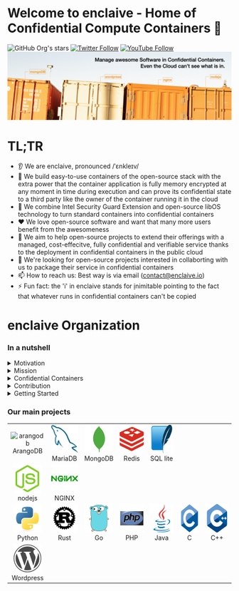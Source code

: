 # Welcome to enclaive - Home of Confidential Compute Containers 👋 

![GitHub Org's stars](https://img.shields.io/github/stars/enclaive?style=social)
[![Twitter Follow](https://img.shields.io/twitter/follow/enclaive_io?style=social)](https://twitter.com/enclaive_io)
[![YouTube Follow](https://img.shields.io/youtube/channel/views/UChuBVOzH6WY7d31UcqMgMLg?style=social)](https://www.youtube.com/channel/UChuBVOzH6WY7d31UcqMgMLg)
![enclaive.io](/images/container.jpeg)

# TL;TR
* 👂 We are enclaive, pronounced /ˈɛnkleɪv/ 
* 🔭 We build easy-to-use containers of the open-source stack with the extra power that the container application is fully memory encrypted at any moment in time during execution and can prove its confidential state to a third party like the owner of the container running it in the cloud
* 🕺 We combine Intel Security Guard Extension and open-source libOS technology to turn standard containers into confidential containers
* ❤️ We love open-source software and want that many more users benefit from the awesomeness
* 🤝 We aim to help open-source projects to extend their offerings with a managed, cost-effecitve, fully confidential and verifiable service thanks to the deployment in confidential containers in the public cloud
* 🤔 We're looking for open-source projects interested in collaborting with us to package their service in confidential containers
* 📫 How to reach us: Best way is via email (contact@enclaive.io)
* ⚡ Fun fact: the 'i' in enclaive stands for <u>i</u>nimitable pointing to the fact that whatever runs in confidential containers can't be copied

# enclaive Organization
### In a nutshell
<details>
<summary>Motivation </summary>
<br>
Let's be frank. Open-source software is awesome! So many projects have been created in the last decades that shaped the entire software industry. Even enterprises have realized the value and importance of open-source software. Instead of reinventing the wheel and writing proprietary software from scratch, enterprises deploy open-source software to build business applications. The enterprise-wide acceptance of open-source software has helped many community projects to establish a sustainable business model around, paving the ground to make a living out of a passionate idea. 
<br></br>
Open-source projects employ a variety of business models to solve the challenge of how to make money providing software that is by definition licensed free of charge. Each of these business strategies rests on the premise that users of open-source technologies are willing to purchase additional software features under proprietary licenses, or purchase other services or elements of value that complement the open-source software that is core to the business. This additional value can be, but not limited to, enterprise-grade features and up-time guarantees (often via a service-level agreement) to satisfy business or compliance requirements, performance and efficiency gains by features not yet available in the open source version, legal protection (e.g., indemnification from copyright or patent infringement), or professional support/training/consulting that are typical of proprietary software applications. 
<br></br>
In recent years we see a growing interest for <b>managed services</b>. Enterprises use the software without the burden of being in charge of the hosting infrastracture and its availability, as well as the updatability and security of the software. Although enterprises have numerous benefits from managed offerings, they are hesistant! The key reason is lack of control. Granting a third party the permission to manage software applications, raises a lot of trust, security, privacy and compliance issues what does not go along with enterprise policies. In some cases, in which IT resources are scarce, managed services are desperately desired, however they are ruled out strictly due to the named reasons. Software companies are thus left with the provisioning of first, second and third level support and are taken the ability to scale.
<br><br>
</details>
<details>
<summary>Mission </summary>
<br>
Our mission is to make open-source software deployable everywhere by everyone. By everyone we mean any individual, any business or any industry. By everywhere we mean any execution platform, be it private or be it public. 
We envision the further democratization of open-source software. The notion of free choice behind open-source software extends to free deployment. No one should be stopped from using open-source software anywhere. 
<br><br>
</details>
<details><summary>Confidential Containers</summary>
    <br>
    <details><summary>TL;TR</summary>
    <br>
        Confidenital Containers execute programs with the addition that 
         <br>
         <ul>
          <li>at any moment in time throughout the execution the process runs in encrypted memory  </li>    
          <li>the authenticity of the confidential execution is verifiable </li>
        </ul>
        They are compatible with Docker, Docker Swarm and Kubernetes.
        <br><br>
    </details>
    <details><summary>A Primer</summary>
        <br>        
        <p>Hardware-graded Security</p>
        Confidential Containers leverage Intel's Security Guard Extension (SGX) technology, enriching the processor architecture with special registers for key storage and cryptoraphic algorithms as well as a memory management unit with the ability to allocate physical memory for encrypted processes, called enclaves. It is important to note solely the CPU has the capability to decrypt processes running in encrypted memory;  key material is generated at random during boot and inaccessible through software.
        <br><br>
        <p>Threat Model</p>
        Exactly the hardware-graded isolation fortifies program executions in untrusted environments. By design Confidential Containers protect enclaved processes against malicious/corrupted   
        <br>
        <ul>
        <li>nested applications </li>
        <li>hypervisor </li>
        <li>kernel </li>
        <li>bootloader </li>
        </ul>   
        caused by attacks like container esacalation, buffer overflow, return oriented programing, spektre, meltdown, rowhammer and various forms of rootkits. 
        <br><br>
        <p>Local and Remote Attestation</p>
        In untrusted execution environments memory encryption is insufficient. Malicious environments may replace the container before execution. Containers have a unique cryptographic identity. During the build process the author signs the enclaved application. With the corresponding key material one can verify the authenticity of the confidential container. Local attestation is a supported cryptographic protocol to locally verify the container authenticity. Here, the CPU has the role of an auditor. It measures the fingerprint of the enclaved application. Remote attestation makes use of local attestation to verify the container authenticity, generate a report (kinda an X.509 certificate) and aims at proving to a remote party that the platform has executed the right container. Remote attestation is the ideal measure to assure the container execution in public cloud.    
        <br><br>
        <p>Key Management and Key Provisioning</p>
        Confidential containers are loaded like normal containers into the memory before execution. While remote attestation safeguards the authenticity and integrity, the approach fails to prevent the untrusted environment from scrutinizing the container including the file system. For example, a Web server container is typically packaged with the server's SSL/TLS certificate and secret key. In the light of untrusted environments this approach is vulnerable and requires additional measures. A rule of thumb is to avoid to include any secrets to the container. The solution chosen for confidential containers is to load the application into the encrypted memory. Before running the program a pre-main process loads from a key management server the secrets through a secure channel protocol, stores them in the enclave, and continues with the main execution. A bit more concrete, the key management server first remotely attests it talks to the right container and that the container is within encrypted memory before establishing a TLS connection into the enclave to transport the secrets. The protocol is referred to as secret key provisioning and aims to mutually authenticate key provider and container before sending the secret.  
        <br><br>
    </details>  
    <details><summary>Platform Prerequisites</summary>
        <br>    
        Confidential Containers require
        <br>
        <ul>
        <li>SGX2 enabled CPUs (Intel skylake and newer)</li>
        <li>installed drivers (streamlined in Linux kernel 5.11+)</li>
        <li>docker, docker-compose, kubernetes or compatible container platform
        </ul>   
    </details>  
     <br>
</details>
<details><summary>Contribution</summary>
    <br>   
    enclaive solicites any contribution that brings confidential containers to application. 
    Get in touch with us via email (contact@enclaive.io) or twitter (enclaive_io).
    <br><br>
</details> 
<details><summary>Getting Started</summary>
    <br>    
   We suggest you look into the wiki (tbd) to familiarize with the underlying technology and get the first containers packaged by enclaive running.
   <br><br>
</details> 

### Our main projects

<table>
<tr>
    <td align="center"><img alt="arangodb" height=64px src="https://avatars.githubusercontent.com/u/5547849">
      <br>ArangoDB</td>   
    <td align="center"><img alt="mysql" height=64px src="https://raw.githubusercontent.com/devicons/devicon/master/icons/mysql/mysql-plain.svg">
      <br>MariaDB</td>    
    <td align="center"><img alt="mongodb" height=64px src="https://raw.githubusercontent.com/devicons/devicon/master/icons/mongodb/mongodb-plain.svg">
      <br>MongoDB</td>    
    <td align="center"><img alt="redis" height=64px src="https://raw.githubusercontent.com/devicons/devicon/master/icons/redis/redis-plain.svg">
      <br>Redis</td>  
    <td align="center"><img alt="sqlite" height=64px src="https://raw.githubusercontent.com/devicons/devicon/master/icons/sqlite/sqlite-original.svg">
      <br>SQL lite</td>   
</tr> 
<tr>
    <td align="center"><img alt="nodejs" height=64px src="https://raw.githubusercontent.com/devicons/devicon/master/icons/nodejs/nodejs-plain.svg">
      <br>nodejs</td>     
    <td align="center"><img alt="nginx" height=64px src="https://raw.githubusercontent.com/devicons/devicon/master/icons/nginx/nginx-original.svg">
      <br>NGINX</td>             
</tr>
<tr>
     <td align="center"><img alt="python" height=64px src="https://raw.githubusercontent.com/devicons/devicon/master/icons/python/python-original.svg">
      <br>Python</td>     
    <td align="center"><img alt="rust" height=64px src="https://raw.githubusercontent.com/devicons/devicon/master/icons/rust/rust-plain.svg">
      <br>Rust</td>   
    <td align="center"><img alt="go" height=64px src="https://raw.githubusercontent.com/devicons/devicon/master/icons/go/go-original.svg">
      <br>Go</td> 
    <td align="center"><img alt="php" height=64px src="https://raw.githubusercontent.com/devicons/devicon/master/icons/php/php-original.svg">
      <br>PHP</td>        
    <td align="center"><img alt="java" height=64px src="https://raw.githubusercontent.com/devicons/devicon/master/icons/java/java-original.svg">
      <br>Java</td> 
    <td align="center"><img alt="c" height=64px src="https://raw.githubusercontent.com/devicons/devicon/master/icons/c/c-original.svg"><br>C</td> 
    <td align="center"><img alt="cplusplus" height=64px src="https://raw.githubusercontent.com/devicons/devicon/master/icons/cplusplus/cplusplus-original.svg"><br>C++</td>                                          
</tr>
<tr>
    <td align="center"><img alt="wordpress" height=64px src="https://raw.githubusercontent.com/devicons/devicon/master/icons/wordpress/wordpress-plain.svg"><br>Wordpress</td>
</tr>
</table>


